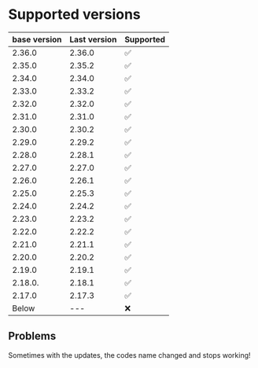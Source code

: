 # Supported versions

| base version | Last version | Supported          |
| ------------ | ------------ | ------------------ |
| 2.36.0       | 2.36.0       | :white_check_mark: |
| 2.35.0       | 2.35.2       | :white_check_mark: |
| 2.34.0       | 2.34.0       | :white_check_mark: |
| 2.33.0       | 2.33.2       | :white_check_mark: |
| 2.32.0       | 2.32.0       | :white_check_mark: |
| 2.31.0       | 2.31.0       | :white_check_mark: |
| 2.30.0       | 2.30.2       | :white_check_mark: |
| 2.29.0       | 2.29.2       | :white_check_mark: |
| 2.28.0       | 2.28.1       | :white_check_mark: |
| 2.27.0       | 2.27.0       | :white_check_mark: |
| 2.26.0       | 2.26.1       | :white_check_mark: |
| 2.25.0       | 2.25.3       | :white_check_mark: |
| 2.24.0       | 2.24.2       | :white_check_mark: |
| 2.23.0       | 2.23.2       | :white_check_mark: |
| 2.22.0       | 2.22.2       | :white_check_mark: |
| 2.21.0       | 2.21.1       | :white_check_mark: |
| 2.20.0       | 2.20.2       | :white_check_mark: |
| 2.19.0       | 2.19.1       | :white_check_mark: |
| 2.18.0.      | 2.18.1       | :white_check_mark: |
| 2.17.0       | 2.17.3       | :white_check_mark: |
| Below        | ---          | :x:                |

## Problems

Sometimes with the updates, the codes name changed and stops working!
